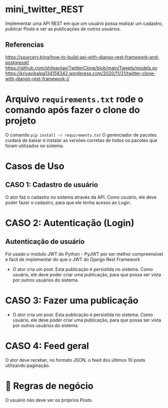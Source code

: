 
# mini_twitter_REST
Implementar uma API REST em que um usuário possa realizar um cadastro, publicar Posts e ver as publicações de outros usuários.

## Referencias
https://sourcery.blog/how-to-build-api-with-django-rest-framework-and-postgresql/
https://github.com/shilpavijay/TwitterClone/blob/main/Tweets/models.py
https://kriyavikalpa134158342.wordpress.com/2020/11/21/twitter-clone-with-django-rest-framework-i/

# Arquivo `requirements.txt` rode o comando após fazer o clone do projeto
 O comando `pip install -r requirements.txt`
 O gerenciador de pacotes cuidará de baixar e instalar as versões corretas de todos os pacotes que foram utilizados no sistema.


# Casos de Uso
## CASO 1: Cadastro de usuário
O ator faz o cadastro no sistema através da API. Como usuário, ele deve poder fazer o cadastro, para que ele tenha acesso ao Login. 

# CASO 2: Autenticação (Login)
## Autenticação de usuário
Foi usado o módulo JWT do Python - PyJWT por ser melhor compreensível e fácil de implementar do que o JWT do Django Rest Framework
- O ator cria um post. Esta publicação é persistida no sistema. Como usuário, ele deve poder criar uma publicação, para que possa ser vista por outros usuários do sistema.

# CASO 3: Fazer uma publicação
- O ator cria um post. Esta publicação é persistida no sistema. Como usuário, ele deve poder criar uma publicação, para que possa ser vista por outros usuários do sistema.

# CASO 4: Feed geral
O ator deve receber, no formato JSON, o feed dos últimos 10 posts utilizando paginação.




# 📜 Regras de negócio
O usuário não deve ver os próprios Posts.